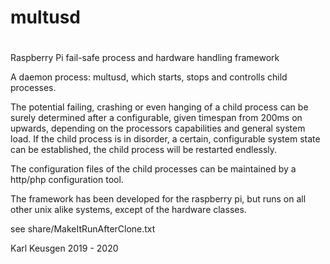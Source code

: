 # multusd
#


Raspberry Pi fail-safe process and hardware handling framework

A daemon process: multusd, which starts, stops and controlls child processes.

The potential failing, crashing or even hanging of a child process can be surely determined after a configurable, given timespan from 200ms on upwards, depending on the processors capabilities and general system load.
If the child process is in disorder, a certain, configurable system state can be established, the child process will be restarted endlessly.

The configuration files of the child processes can be maintained by a http/php configuration tool.

The framework has been developed for the raspberry pi, but runs on all other unix alike systems, except of the hardware classes.

see share/MakeItRunAfterClone.txt

Karl Keusgen
2019 - 2020

